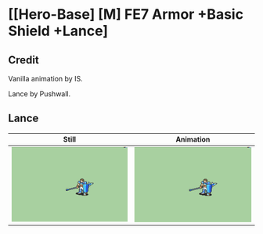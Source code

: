 # [\[Hero-Base\] \[M\] FE7 Armor +Basic Shield +Lance]

## Credit

Vanilla animation by IS.

Lance by Pushwall.
	
## Lance

| Still | Animation |
| :---: | :-------: |
| ![Lance still](./Lance_000.png) | ![Lance animation](./Lance.gif) |
